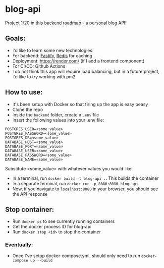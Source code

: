 # blog-api

Project 1/20 in [this backend roadmap](https://roadmap.sh/backend/project-ideas) - a personal blog API! 

## Goals:
- I'd like to learn some new technologies.
- For backend: [Fastify](https://fastify.dev/), [Redis](https://redis.io/) for caching
- Deployment: https://render.com/ (if I add a frontend component)
- For CI/CD: Github Actions
- I do not think this app will require load balancing, but in a future project, I'd like to try working with pm2

## How to use:
- It's been setup with Docker so that firing up the app is easy peasy
- Clone the repo
- Inside the `backend` folder, create a `.env` file
- Insert the following values into your .env file:

`POSTGRES_USER=<some_value>` \
`POSTGRES_PASSWORD=<some_value>` \
`POSTGRES_DB=<some_value>` \
`DATABASE_HOST=<some_value>` \
`DATABASE_PORT=<some_value>` \
`DATABASE_USER=<some_value>` \
`DATABASE_PASSWORD=<some_value>` \
`DATABASE_NAME=<some_value>` 

Substitute <some_value> with whatever values you would like.

- In a terminal, run `docker build -t blog-api .`. This builds the container
- In a separate terminal, run `docker run -p 8080:8080 blog-api`
- Now, if you navigate to `localhost:8080` in your browser, you should see the API response

## Stop container:
- Run `docker ps` to see currently running containers
- Get the docker process ID for blog-api
- Run `docker stop <id>` to stop the container

### Eventually:
- Once I've setup docker-compose.yml, should only need to run `docker-compose up --build`
